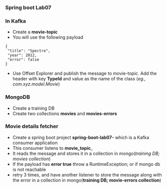 ### Spring boot Lab07

### In Kafka

* Create a **movie-topic**
* You will use the following payload 
```
{
 "title": "Spectre",
 "year": 2012,
 "error": false
}
```

* Use Offset Explorer and publish the message to movie-topic. Add the header with key **__TypeId__** and value as the name of the class (*eg., com.xyz.model.Movie*)


### MongoDB

* Create a training DB
* Create two collections **movies** and **movies-errors**

### Movie details fetcher

* Create a spring boot project __spring-boot-lab07-__ which is a Kafka consumer application
* This consumer listens to __movie_topic___
* It reads the message and stores it in a collection in mongo(*training DB; movies collection*)
* If the payload has **error true** throw a RuntimeException; or if mongo db is not reachable
*  retry 3 times, and have another listener to store the message along with the error in a collection in mongo(**training DB; movie-errors collection**)



